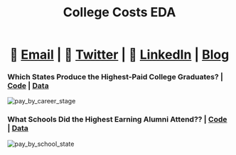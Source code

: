 # <div align="center"> <p>College Costs EDA</p> </br> 📧  [Email](mailto:EricFletcher3@gmail.com) | 💬  [Twitter](https://twitter.com/iamericfletcher) | 👔  [LinkedIn](https://www.linkedin.com/in/iamericfletcher/) | [Blog](https://ericfletcher.netlify.app/)</div>

### Which States Produce the Highest-Paid College Graduates? | [Code](https://github.com/iamericfletcher/Exploratory-Data-Analysis/blob/master/R/2020/College%20Costs/R/2020_CollegeCosts.Rmd) | [Data](https://github.com/rfordatascience/tidytuesday/blob/master/data/2020/2020-03-10/readme.md)
![pay_by_career_stage](https://user-images.githubusercontent.com/64165327/89110311-79249b80-d417-11ea-9b08-4fd56dd8f423.png)

### What Schools Did the Highest Earning Alumni Attend?? | [Code](https://github.com/iamericfletcher/Exploratory-Data-Analysis/blob/master/R/2020/College%20Costs/R/2020_CollegeCosts.Rmd) | [Data](https://github.com/rfordatascience/tidytuesday/blob/master/data/2020/2020-03-10/readme.md)
![pay_by_school_state](https://user-images.githubusercontent.com/64165327/89127476-bc384a80-d4bb-11ea-82e6-31aa934d8a23.png)
